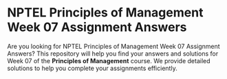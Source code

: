 # NPTEL Principles of Management Week 07 Assignment Answers

Are you looking for NPTEL Principles of Management Week 07 Assignment Answers? This repository will help you find your answers and solutions for Week 07 of the **Principles of Management** course. We provide detailed solutions to help you complete your assignments efficiently.